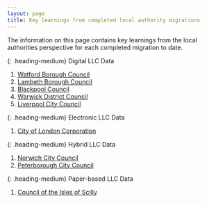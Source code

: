 ```yaml
---
layout: page
title: Key learnings from completed local authority migrations
---
```


The information on this page contains key learnings from the local authorities perspective for each completed migration to date.

{: .heading-medium}
Digital LLC Data
<ol class='list list-number'>
    <li><a href='files/Key%20learnings/Watford%20Key%20Learnings%20FINAL.odt' onclick='linkClicked("Watford Borough Council key learnings")'>Watford Borough Council</a></li>
    <li><a href='files/Key%20learnings/Lambeth%20-%20case%20study%20FINAL.odt' onclick='linkClicked("Lambeth Borough Council key learnings")'>Lambeth Borough Council</a></li>
    <li><a href='files/Key%20learnings/Blackpool%20Council%20Case%20Study.odt' onclick='linkClicked("Blackpool Council key learnings")'>Blackpool Council</a></li>
    <li><a href='files/Key%20learnings/Warwick%20District%20Council%20case%20study.odt' onclick='linkClicked("Warwick District Council key learnings")'>Warwick District Council</a></li>
    <li><a href='files/Key%20learnings/Liverpool%20City%20Council%20case%20study.odt' onclick='linkClicked("Liverpool City Council key learnings")'>Liverpool City Council</a></li>
</ol>

{: .heading-medium}
Electronic LLC Data
<ol class='list list-number'>
    <li><a href='files/Key%20learnings/City%20of%20London%20Corporation%20case%20study.odt' onclick='linkClicked("City of London Corporation")'>City of London Corporation</a></li>
</ol>

{: .heading-medium}
Hybrid LLC Data
<ol class='list list-number'>
    <li><a href='files/Key%20learnings/Norwich%20City%20Council%20case%20study.odt' onclick='linkClicked("Norwich City Council")'>Norwich City Council</a></li>
    <li><a href='files/Key%20learnings/Peterborough%20LLC%20case%20study%20-%20Final.odt' onclick='linkClicked("Peterborough City Council")'>Peterborough City Council</a></li>
</ol>

{: .heading-medium}
Paper-based LLC Data
<ol class='list list-number'>
    <li><a href='files/Key%20learnings/Council%20of%20the%20Isles%20of%20Scilly%20case%20study.odt' onclick='linkClicked("Council of the Isles of Scilly")'>Council of the Isles of Scilly</a></li>
</ol>
